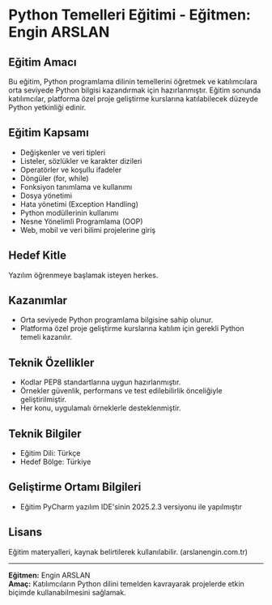 # Python Temelleri Eğitimi - Eğitmen: Engin ARSLAN

## Eğitim Amacı
Bu eğitim, Python programlama dilinin temellerini öğretmek ve katılımcılara orta seviyede Python bilgisi kazandırmak için hazırlanmıştır. Eğitim sonunda katılımcılar, platforma özel proje geliştirme kurslarına katılabilecek düzeyde Python yetkinliği edinir.

## Eğitim Kapsamı
- Değişkenler ve veri tipleri
- Listeler, sözlükler ve karakter dizileri
- Operatörler ve koşullu ifadeler
- Döngüler (for, while)
- Fonksiyon tanımlama ve kullanımı
- Dosya yönetimi
- Hata yönetimi (Exception Handling)
- Python modüllerinin kullanımı
- Nesne Yönelimli Programlama (OOP)
- Web, mobil ve veri bilimi projelerine giriş

## Hedef Kitle
Yazılım öğrenmeye başlamak isteyen herkes.

## Kazanımlar
- Orta seviyede Python programlama bilgisine sahip olunur.  
- Platforma özel proje geliştirme kurslarına katılım için gerekli Python temeli kazanılır.

## Teknik Özellikler
- Kodlar PEP8 standartlarına uygun hazırlanmıştır.  
- Örnekler güvenlik, performans ve test edilebilirlik önceliğiyle geliştirilmiştir.  
- Her konu, uygulamalı örneklerle desteklenmiştir.  

## Teknik Bilgiler
- Eğitim Dili: Türkçe  
- Hedef Bölge: Türkiye  

## Geliştirme Ortamı Bilgileri
- Eğitim PyCharm yazılım IDE'sinin 2025.2.3 versiyonu ile yapılmıştır

## Lisans
Eğitim materyalleri, kaynak belirtilerek kullanılabilir. (arslanengin.com.tr)

---

**Eğitmen:** Engin ARSLAN  
**Amaç:** Katılımcıların Python dilini temelden kavrayarak projelerde etkin biçimde kullanabilmesini sağlamak.
